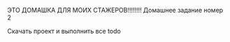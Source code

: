 ЭТО ДОМАШКА ДЛЯ МОИХ СТАЖЕРОВ!!!!!!!!
Домашнее задание номер 2  

Скачать проект и выполнить все todo
